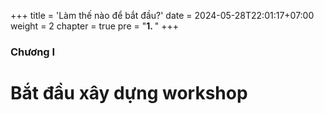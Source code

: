 +++
title = 'Làm thế nào để bắt đầu?'
date = 2024-05-28T22:01:17+07:00
weight = 2
chapter = true
pre = "<b>1. </b>"
+++


### Chương I

# Bắt đầu xây dựng workshop
